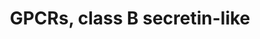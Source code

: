 ---
annotations:
- id: PW:0000125
  parent: signaling pathway
  type: Pathway Ontology
  value: G protein mediated signaling pathway
authors:
- Nsalomonis
- MaintBot
- BruceConklin
- Khanspers
- Christine Chichester
- Eweitz
description: This pathway was created using the GPCRDB (Horn et al., 1998), http://www.cmbi.kun.nl/7tm/.
  The groupings are based on the GPCR phylogenetic tree available from the GPCRDB
  and the training sets used by Karchin et al. (Bioinformatics, 2002, pg. 147-159).
  The labels indicate children and grandchildren of the various classes of GPCRs as
  described by these references.
last-edited: 2021-05-23
organisms:
- Mus musculus
redirect_from:
- /index.php/Pathway:WP456
- /instance/WP456
revision: null
schema-jsonld:
- '@context': https://schema.org/
  '@id': https://wikipathways.github.io/pathways/WP456.html
  '@type': Dataset
  creator:
    '@type': Organization
    name: WikiPathways
  description: This pathway was created using the GPCRDB (Horn et al., 1998), http://www.cmbi.kun.nl/7tm/.
    The groupings are based on the GPCR phylogenetic tree available from the GPCRDB
    and the training sets used by Karchin et al. (Bioinformatics, 2002, pg. 147-159).
    The labels indicate children and grandchildren of the various classes of GPCRs
    as described by these references.
  keywords:
  - Adcyap1r1
  - Calcr
  - Calcrl
  - Cd97
  - Crhr1
  - Crhr2
  - EMR2
  - Eltd1
  - Emr1
  - Gcgr
  - Ghrhr
  - Gipr
  - Glp1r
  - Glp2r
  - Gpr64
  - Lphn1
  - Lphn2
  - Lphn3
  - Pth1r
  - Pth2r
  - SCTR
  - Vipr1
  - Vipr2
  license: CC0
  name: GPCRs, class B secretin-like
seo: CreativeWork
title: GPCRs, class B secretin-like
wpid: WP456
---